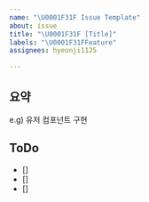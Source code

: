 ```yaml
---
name: "\U0001F31F Issue Template"
about: issue
title: "\U0001F31F [Title]"
labels: "\U0001F31FFeature"
assignees: hyeonji1125

---
```


## 요약
e.g) 유저 컴포넌트 구현

## ToDo
- [] 
- []
- []
